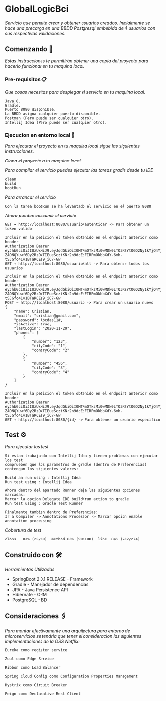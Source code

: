 # GlobalLogicBci

_Servicio que permite crear y obtener usuarios creados. Inicialmente se hace una precarga en una BBDD Postgresql 
embebida de 4 usuarios con sus respectivas validaciones._

## Comenzando 🚀

_Estas instrucciones te permitirán obtener una copia del proyecto para hacerlo funcionar en tu maquina local._


### Pre-requisitos 📋

_Que cosas necesitas para desplegar el servicio en tu maquina local._

```
Java 8.
Gradle.
Puerto 8080 disponible.
La BBDD asigna cualquier puerto disponible.
Postman (Pero puede ser cualquier otro).
Intellij Idea (Pero puede ser cualquier otro).
```

### Ejecucion en entorno local 🔧

_Para ejecutar el proyecto en tu maquina local sigue las siguientes instrucciones._

_Clona el proyecto a tu maquina local_

_Para compilar el servicio puedes ejecutar las tareas gradle desde tu IDE_

```
clean
build
bootRun
```

_Para arrancar el servicio_

```
Con la tarea bootRun se ha levantado el servicio en el puerto 8080
```

_Ahora puedes consumir el servicio_

```
GET → http://localhost:8080/usuario/autenticar -> Para obtener un token valido

```

```
Incluir en la peticion el token obtenido en el endpoint anterior como header
Authorization Bearer eyJhbGciOiJIUzUxMiJ9.eyJqdGkiOiI0MTFmOTkzMi0wMDk0LTQ3M2YtOGQ2Ny1kYjQ4YjdhYTdkZTEiLCJpYXQiOjE2MDY2ODIwNzcsImV4cCI6MTYwNjY4MjU3N30.lAEcTPh-ZAONQYuwf6Dy2RzDxTIEueScztKNr2n9dcEdFIRPmOkbbXdY-6xh-tSJGfc41v1BTaRCEs9_iC7-Gw
GET → http://localhost:8080/usuario/all -> Para obtener todos los usuarios
```

```
Incluir en la peticion el token obtenido en el endpoint anterior como header
Authorization Bearer eyJhbGciOiJIUzUxMiJ9.eyJqdGkiOiI0MTFmOTkzMi0wMDk0LTQ3M2YtOGQ2Ny1kYjQ4YjdhYTdkZTEiLCJpYXQiOjE2MDY2ODIwNzcsImV4cCI6MTYwNjY4MjU3N30.lAEcTPh-ZAONQYuwf6Dy2RzDxTIEueScztKNr2n9dcEdFIRPmOkbbXdY-6xh-tSJGfc41v1BTaRCEs9_iC7-Gw
POST → http://localhost:8080/usuario -> Para crear un usuario nuevo
{
    "name": Cristian,
    "email": "cristian@gmail.com",
    "password": Abcdas11#,
    "isActive": true,
    "lastLogin": "2020-11-29",
    "phones": [
        {
            "number": "123",
            "cityCode": "1",
            "contryCode": "2"
        },
        {
            "number": "456",
            "cityCode": "3",
            "contryCode": "4"
        }
    ]
}
```

```
Incluir en la peticion el token obtenido en el endpoint anterior como header
Authorization Bearer eyJhbGciOiJIUzUxMiJ9.eyJqdGkiOiI0MTFmOTkzMi0wMDk0LTQ3M2YtOGQ2Ny1kYjQ4YjdhYTdkZTEiLCJpYXQiOjE2MDY2ODIwNzcsImV4cCI6MTYwNjY4MjU3N30.lAEcTPh-ZAONQYuwf6Dy2RzDxTIEueScztKNr2n9dcEdFIRPmOkbbXdY-6xh-tSJGfc41v1BTaRCEs9_iC7-Gw
GET → http://localhost:8080/{id} -> Para obtener un usuario especifico
```

## Test ⚙️

_Para ejecutar los test_

```
Si estan trabajando con Intellij Idea y tienen problemas con ejecutar los test
comprueben que los parametros de gradle (dentro de Preferencias) contengan los siguientes valores:

Build an run using : Intellij Idea
Run test using : Intellij Idea

Ahora dentro del apartado Runner deja las siguientes opciones marcadas:
Marcar la opcion Delegate IDE build/run action to gradle
Run test using : Gradle Test Runner

Finalmente tambien dentro de Preferencias:
Ir a Compiler -> Annotations Processor -> Marcar opcion enable annotation processing
```

_Cobertura de test_

```			
class	83% (25/30)  method	83% (90/108)  line	84% (232/274)
```

## Construido con 🛠️

_Herramientas Utilizadas_

* SpringBoot 2.0.1.RELEASE - Framework
* Gradle - Manejador de dependencias
* JPA - Java Persistence API
* Hibernate - ORM
* PostgreSQL - BD

## Consideraciones 🖇️

_Para montar efectivamente una arquitectura para entorno de microservicios se tendria que tener el consideracion las siguientes implementaciones de la OSS Netflix:_

```
Eureka como register service 
```

```
Zuul como Edge Service 
```

```
Ribbon como Load Balancer
```

```
Spring Cloud Config como Configuration Properties Management
```

```
Hystrix como Circuit Breaker
```

```
Feign como Declarative Rest Client
```



